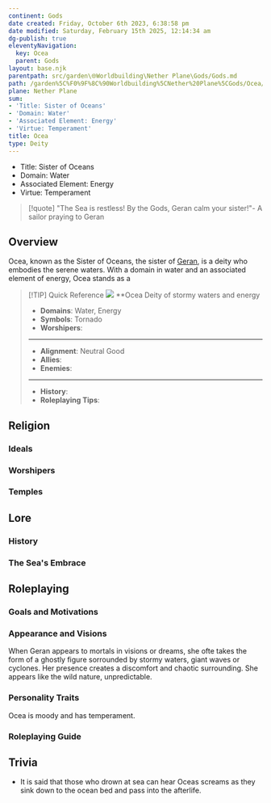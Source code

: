 ```yaml
---
continent: Gods
date created: Friday, October 6th 2023, 6:38:58 pm
date modified: Saturday, February 15th 2025, 12:14:34 am
dg-publish: true
eleventyNavigation:
  key: Ocea
  parent: Gods
layout: base.njk
parentpath: src/garden\🌐Worldbuilding\Nether Plane\Gods/Gods.md
path: /garden%5C%F0%9F%8C%90Worldbuilding%5CNether%20Plane%5CGods/Ocea/
plane: Nether Plane
sum:
- 'Title: Sister of Oceans'
- 'Domain: Water'
- 'Associated Element: Energy'
- 'Virtue: Temperament'
title: Ocea
type: Deity
---
```


- Title: Sister of Oceans 
- Domain: Water 
- Associated Element: Energy
- Virtue: Temperament

> [!quote] "The Sea is restless! By the Gods, Geran calm your sister!"- A sailor praying to Geran

## Overview

Ocea, known as the Sister of Oceans, the sister of [Geran](/garden/%F0%9F%8C%90Worldbuilding/Nether%20Plane/Gods/Geran), is a deity who embodies the serene waters. With a domain in water and an associated element of energy, Ocea stands as a 

> [!TIP] Quick Reference
> ![](/static/Ocea.png)
> **Ocea
>  Deity of stormy waters and energy
>- **Domains**: Water, Energy
>- **Symbols**: Tornado
>- **Worshipers**: 
> ____
>- **Alignment**: Neutral Good
>- **Allies**: 
>- **Enemies**:
>____
>-  **History**:
>- **Roleplaying Tips**:

## Religion
### Ideals

### Worshipers

### Temples

## Lore
### History

### The Sea's Embrace

## Roleplaying
### Goals and Motivations

### Appearance and Visions

When Geran appears to mortals in visions or dreams, she ofte takes the form of a ghostly figure sorrounded by stormy waters, giant waves or cyclones. Her presence creates a discomfort and chaotic surrounding. She appears like the wild nature, unpredictable.

### Personality Traits

Ocea is moody and has temperament.

### Roleplaying Guide

## Trivia
- It is said that those who drown at sea can hear Oceas screams as they sink down to the ocean bed and pass into the afterlife.